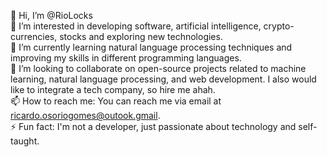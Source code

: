 👋 Hi, I’m @RioLocks  
👀 I’m interested in developing software, artificial intelligence, crypto-currencies, stocks and exploring new technologies.  
🌱 I’m currently learning natural language processing techniques and improving my skills in different programming languages.  
💞️ I’m looking to collaborate on open-source projects related to machine learning, natural language processing, and web development. I also would like to integrate a tech company, so hire me ahah.  
📫 How to reach me: You can reach me via email at ricardo.osoriogomes@outook.gmail.  
⚡ Fun fact: I'm not a developer, just passionate about technology and self-taught.


<!---
RioLocks/RioLocks is a ✨ special ✨ repository because its `README.md` (this file) appears on your GitHub profile.
You can click the Preview link to take a look at your changes.
--->
